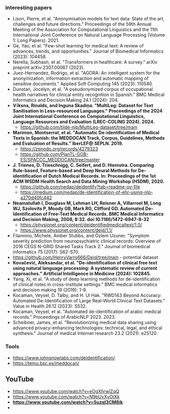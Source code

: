 ### Interesting papers
- Lison, Pierre, et al. "Anonymisation models for text data: State of the art, challenges and future directions." Proceedings of the 59th Annual Meeting of the Association for Computational Linguistics and the 11th International Joint Conference on Natural Language Processing (Volume 1: Long Papers). 2021.
- Ge, Yao, et al. "Few-shot learning for medical text: A review of advances, trends, and opportunities." Journal of Biomedical Informatics (2023): 104458.
- Nerella, Subhash, et al. "Transformers in healthcare: A survey." arXiv preprint arXiv:2307.00067 (2023).
- Juez-Hernandez, Rodrigo, et al. "AGORA: An intelligent system for the anonymization, information extraction and automatic mapping of sensitive documents." Applied Soft Computing 145 (2023): 110540.
- Dunstan, Jocelyn, et al. "A pseudonymized corpus of occupational health narratives for clinical entity recognition in Spanish." BMC Medical Informatics and Decision Making 24.1 (2024): 204.
- **Vīksna, Rinalds, and Inguna Skadiņa. "MultiLeg: Dataset for Text Sanitisation in Less-resourced Languages." Proceedings of the 2024 Joint International Conference on Computational Linguistics, Language Resources and Evaluation (LREC-COLING 2024). 2024.**
  - https://github.com/tilde-nlp/MultiLeg-dataset/tree/main
- **Marimon, Montserrat, et al. "Automatic De-identification of Medical Texts in Spanish: the MEDDOCAN Track, Corpus, Guidelines, Methods and Evaluation of Results." IberLEF@ SEPLN. 2019.**
  - https://zenodo.org/records/4279323
  - https://github.com/PlanTL-GOB-ES/SPACCC_MEDDOCAN/tree/master
- **J. Trienes, D. Trieschnigg, C. Seifert, and D. Hiemstra. Comparing Rule-based, Feature-based and Deep Neural Methods for De-identification of Dutch Medical Records. In: Proceedings of the 1st ACM WSDM Health Search and Data Mining Workshop (HSDM), 2020.**
  - https://github.com/nedap/deidentify?tab=readme-ov-file
  - https://medium.com/nedap/de-identification-of-ehr-using-nlp-a270d40fc442
- **Neamatullah I, Douglass M, Lehman LH, Reisner A, Villarroel M, Long WJ, Szolovits P, Moody GB, Mark RG, Clifford GD. Automated De-Identification of Free-Text Medical Records. BMC Medical Informatics and Decision Making, 2008, 8:32. doi:10.1186/1472-6947-8-32**
  - https://physionet.org/content/deidentifiedmedicaltext/1.0/
  - https://www.physionet.org/content/deid/1.1/
- Filannino, Michele, Amber Stubbs, and Özlem Uzuner. "Symptom severity prediction from neuropsychiatric clinical records: Overview of 2016 CEGS N-GRID Shared Tasks Track 2." Journal of biomedical informatics 75 (2017): S62-S70.
- https://github.com/HenryVarro666/Deid/tree/main - potential dataset
- **Kovačević, Aleksandar, et al. "De-identification of clinical free text using natural language processing: A systematic review of current approaches." Artificial Intelligence in Medicine (2024): 102845.**
- Yang, Xi, et al. "A study of deep learning methods for de-identification of clinical notes in cross-institute settings." BMC medical informatics and decision making 19 (2019): 1-9.
- Kocaman, Veysel, D. Talby, and H. Ul Hak. "RWD143 Beyond Accuracy: Automated De-Identification of Large Real-World Clinical Text Datasets." Value in Health 26.12 (2023): S532.
- Kocaman, Veysel, et al. "Automated de-identification of arabic medical records." Proceedings of ArabicNLP 2023. 2023.
- Scheibner, James, et al. "Revolutionizing medical data sharing using advanced privacy-enhancing technologies: technical, legal, and ethical synthesis." Journal of medical Internet research 23.2 (2021): e25120.

### Tools
- https://www.johnsnowlabs.com/deidentification/
- https://temu.bsc.es/meddocan/


## YouTube
- https://www.youtube.com/watch?v=eOgXhrwlZqQ
- https://www.youtube.com/watch?v=N9bUvXyOiXk
- **https://www.youtube.com/watch?v=SuzqI3CM8ik**
- 
